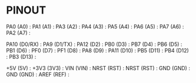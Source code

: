 # PINOUT

PA0 (A0) : 
PA1 (A1) : 
PA3 (A2) : 
PA4 (A3) : 
PA5 (A4) : 
PA6 (A5) : 
PA7 (A6) : 
PA2 (A7) : 

PA10 (D0/RX) : 
PA9 (D1/TX) : 
PA12 (D2) : 
PB0 (D3) : 
PB7 (D4) : 
PB6 (D5) : 
PB1 (D6) : 
PF0 (D7) : 
PF1 (D8) : 
PA8 (D9) : 
PA11 (D10) : 
PB5 (D11) : 
PB4 (D12) :
PB3 (D13) : 

+5V (5V) : 
+3V3 (3V3) : 
VIN (VIN) : 
NRST (RST) : 
NRST (RST) :
GND (GND) : 
GND (GND) : 
AREF (REF) :